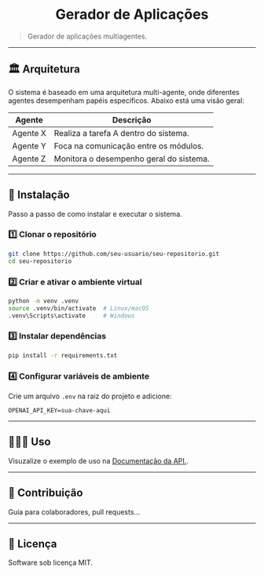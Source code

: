 <h1 align="center">Gerador de Aplicações</h1>

> Gerador de aplicações multiagentes.

---
## 🏛️ Arquitetura

O sistema é baseado em uma arquitetura multi-agente, onde diferentes agentes desempenham papéis específicos. Abaixo está uma visão geral:

| **Agente**       | **Descrição**                              |
|-------------------|--------------------------------------------|
| Agente X         | Realiza a tarefa A dentro do sistema.      |
| Agente Y         | Foca na comunicação entre os módulos.      |
| Agente Z         | Monitora o desempenho geral do sistema.    |

---
## 🚀 Instalação  

Passo a passo de como instalar e executar o sistema.  

### **1️⃣ Clonar o repositório**  
```sh
git clone https://github.com/seu-usuario/seu-repositorio.git
cd seu-repositorio
```

### **2️⃣ Criar e ativar o ambiente virtual**  
```sh
python -m venv .venv
source .venv/bin/activate  # Linux/macOS
.venv\Scripts\activate     # Windows
```

### **3️⃣ Instalar dependências**  
```sh
pip install -r requirements.txt
```

### **4️⃣ Configurar variáveis de ambiente**  
Crie um arquivo `.env` na raiz do projeto e adicione:  
```
OPENAI_API_KEY=sua-chave-aqui
```

---
## 👩🏻‍💻 Uso
Visuzalize o exemplo de uso na [Documentação da API.](./docs/README.md).

---
## 🤝 Contribuição
Guia para colaboradores, pull requests...

---
## 📜 Licença
Software sob licença MIT.
